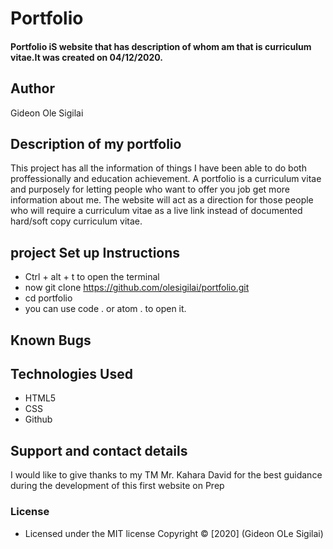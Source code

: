 # Portfolio
#### Portfolio iS website that has description of whom am that is curriculum vitae.It was created on 04/12/2020.
## Author
Gideon Ole Sigilai
## Description of my portfolio
This project has all the information of things I have been able to do both proffessionally and education achievement. A portfolio is a curriculum  vitae and purposely for letting  people who want to offer you job get more information about me. The website will act as a  direction for those people who will require a curriculum  vitae as a live link instead of documented hard/soft copy curriculum vitae.

## project Set up Instructions
* Ctrl + alt + t to open the terminal
* now git clone https://github.com/olesigilai/portfolio.git
* cd portfolio
* you can use code . or atom . to open it.

## Known Bugs

## Technologies Used
* HTML5
* CSS
* Github
## Support and contact details
I would like to give thanks to my TM Mr. Kahara David for the best guidance during the development of this first website on Prep
### License
* Licensed under the MIT license
Copyright &copy; [2020] (Gideon OLe Sigilai)
